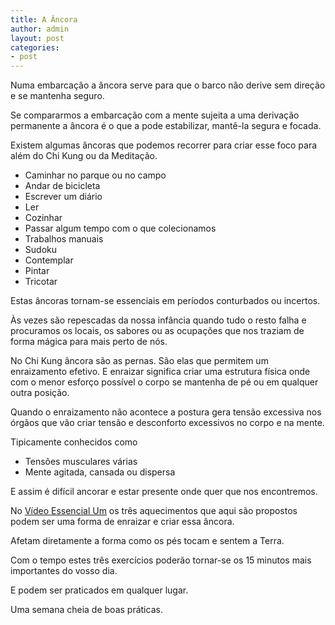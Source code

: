 ```yaml
---
title: A Âncora
author: admin
layout: post
categories:
- post
---
```

Numa embarcação a âncora serve para que o barco não derive sem direção e se mantenha seguro.

Se compararmos a embarcação com a mente sujeita a uma derivação permanente a âncora é o que a pode estabilizar, mantê-la segura e focada.

Existem algumas âncoras que podemos recorrer para criar esse foco para além do Chi Kung ou da Meditação.

*   Caminhar no parque ou no campo
*   Andar de bicicleta
*   Escrever um diário
*   Ler
*   Cozinhar
*   Passar algum tempo com o que colecionamos
*   Trabalhos manuais
*   Sudoku
*   Contemplar
*   Pintar
*   Tricotar

Estas âncoras tornam-se essenciais em períodos conturbados ou incertos.

Às vezes são repescadas da nossa infância quando tudo o resto falha e procuramos os locais, os sabores ou as ocupações que nos traziam de forma mágica para mais perto de nós.

No Chi Kung âncora são as pernas. São elas que permitem um enraizamento efetivo. E enraizar significa criar uma estrutura física onde com o menor esforço possível o corpo se mantenha de pé ou em qualquer outra posição.

Quando o enraizamento não acontece a postura gera tensão excessiva nos órgãos que vão criar tensão e desconforto excessivos no corpo e na mente.

Tipicamente conhecidos como

*   Tensões musculares várias
*   Mente agitada, cansada ou dispersa

E assim é difícil ancorar e estar presente onde quer que nos encontremos.

No [Vídeo Essencial Um][1] os três aquecimentos que aqui são propostos podem ser uma forma de enraizar e criar essa âncora.

Afetam diretamente a forma como os pés tocam e sentem a Terra.

Com o tempo estes três exercícios poderão tornar-se os 15 minutos mais importantes do vosso dia.

E podem ser praticados em qualquer lugar.

Uma semana cheia de boas práticas.

 [1]: /video "video essencial"
